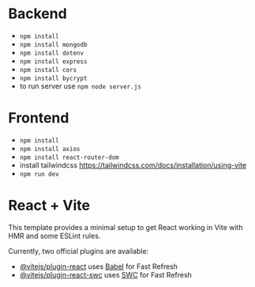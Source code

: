 # Backend
- `npm install`
- `npm install mongodb`
- `npm install dotenv`
- `npm install express`
- `npm install cors`
- `npm install bycrypt`
- to run server use `npm node server.js`


# Frontend
- `npm install`
- `npm install axios`
- `npm install react-router-dom`
- install tailwindcss https://tailwindcss.com/docs/installation/using-vite
- `npm run dev`

# React + Vite

This template provides a minimal setup to get React working in Vite with HMR and some ESLint rules.

Currently, two official plugins are available:

- [@vitejs/plugin-react](https://github.com/vitejs/vite-plugin-react/blob/main/packages/plugin-react/README.md) uses [Babel](https://babeljs.io/) for Fast Refresh
- [@vitejs/plugin-react-swc](https://github.com/vitejs/vite-plugin-react-swc) uses [SWC](https://swc.rs/) for Fast Refresh
